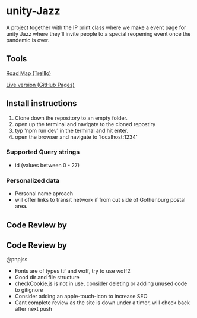 # unity-Jazz
A project together with the IP print class where we make a event page for unity Jazz where they'll invite people to a special reopening event once the pandemic is over.



## Tools

<a href="https://trello.com/b/PyT0aQUE/jazz" target="_blank">Road Map (Trelllo)</a>

<a href="https://unity-jazz.vercel.app/" target=_blank>Live version (GitHub Pages)</a>


## Install instructions
1. Clone down the repository to an empty folder.
2. open up the terminal and navigate to the cloned repostiry
3. typ 'npm run dev' in the terminal and hit enter.
4. open the browser and navigate to 'localhost:1234'


### Supported Query strings
* id (values between 0 - 27)

### Personalized data
* Personal name aproach
* will offer links to transit network if
from out side of Gothenburg postal area.


## Code Review by 

## Code Review by 

@pnpjss

* Fonts are of types ttf and woff, try to use woff2
* Good dir and file structure
* checkCookie.js is not in use, consider deleting or adding unused code to gitignore
* Consider adding an apple-touch-icon to increase SEO
* Cant complete review as the site is down under a timer, will check back after next push
